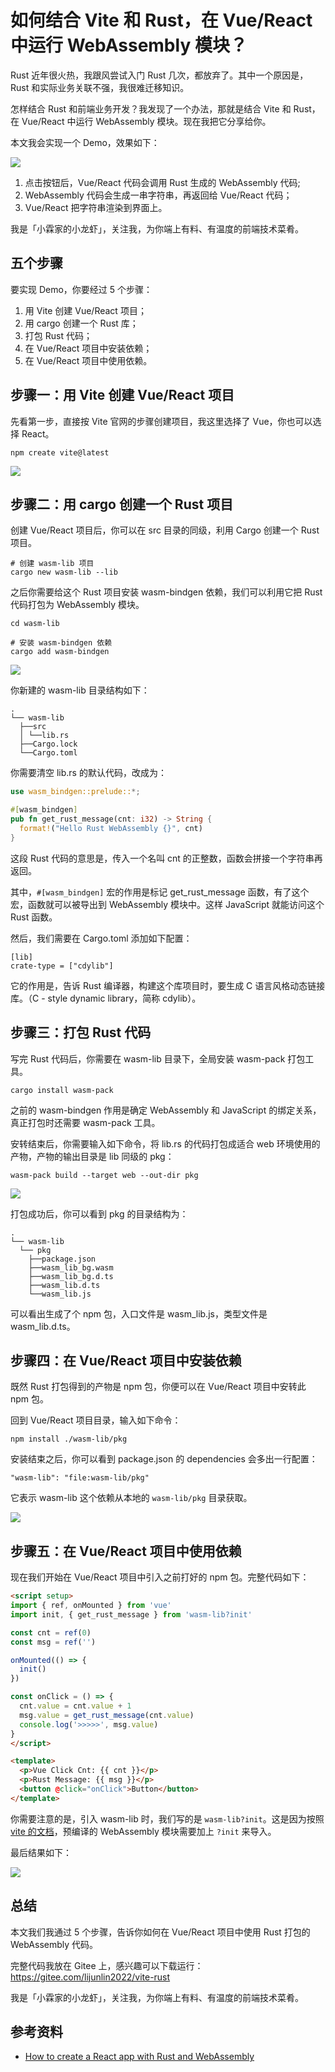 # 如何结合 Vite 和 Rust，在 Vue/React 中运行 WebAssembly 模块？

Rust 近年很火热，我跟风尝试入门 Rust 几次，都放弃了。其中一个原因是，Rust 和实际业务关联不强，我很难迁移知识。

怎样结合 Rust 和前端业务开发？我发现了一个办法，那就是结合 Vite 和 Rust，在 Vue/React 中运行 WebAssembly 模块。现在我把它分享给你。

本文我会实现一个 Demo，效果如下：

![](./img/demo.png)

1. 点击按钮后，Vue/React 代码会调用 Rust 生成的 WebAssembly 代码;
2. WebAssembly 代码会生成一串字符串，再返回给 Vue/React 代码；
3. Vue/React 把字符串渲染到界面上。

我是「小霖家的小龙虾」，关注我，为你端上有料、有温度的前端技术菜肴。

## 五个步骤

要实现 Demo，你要经过 5 个步骤：

1. 用 Vite 创建 Vue/React 项目；
2. 用 cargo 创建一个 Rust 库；
3. 打包 Rust 代码；
4. 在 Vue/React 项目中安装依赖；
5. 在 Vue/React 项目中使用依赖。

## 步骤一：用 Vite 创建 Vue/React 项目

先看第一步，直接按 Vite 官网的步骤创建项目，我这里选择了 Vue，你也可以选择 React。

```shell
npm create vite@latest
```

![](./img/vite.png)

## 步骤二：用 cargo 创建一个 Rust 项目

创建 Vue/React 项目后，你可以在 src 目录的同级，利用 Cargo 创建一个 Rust 项目。 

```shell
# 创建 wasm-lib 项目
cargo new wasm-lib --lib
```

之后你需要给这个 Rust 项目安装 wasm-bindgen 依赖，我们可以利用它把 Rust 代码打包为 WebAssembly 模块。

```shell
cd wasm-lib

# 安装 wasm-bindgen 依赖
cargo add wasm-bindgen
```

![](./img/cargo.png)

你新建的 wasm-lib 目录结构如下：

```
.
└── wasm-lib
  ├──src
  │ └──lib.rs
  ├──Cargo.lock
  └──Cargo.toml
```

你需要清空 lib.rs 的默认代码，改成为：

```rust
use wasm_bindgen::prelude::*;

#[wasm_bindgen]
pub fn get_rust_message(cnt: i32) -> String {
  format!("Hello Rust WebAssembly {}", cnt)
}
```

这段 Rust 代码的意思是，传入一个名叫 cnt 的正整数，函数会拼接一个字符串再返回。

其中，`#[wasm_bindgen]` 宏的作用是标记 get_rust_message 函数，有了这个宏，函数就可以被导出到 WebAssembly 模块中。这样 JavaScript 就能访问这个 Rust 函数。

然后，我们需要在 Cargo.toml 添加如下配置：

```
[lib]
crate-type = ["cdylib"]
```

它的作用是，告诉 Rust 编译器，构建这个库项目时，要生成 C 语言风格动态链接库。（C - style dynamic library，简称 cdylib）。

## 步骤三：打包 Rust 代码

写完 Rust 代码后，你需要在 wasm-lib 目录下，全局安装 wasm-pack 打包工具。

```shell
cargo install wasm-pack
```

之前的 wasm-bindgen 作用是确定 WebAssembly 和 JavaScript 的绑定关系，真正打包时还需要 wasm-pack 工具。

安转结束后，你需要输入如下命令，将 lib.rs 的代码打包成适合 web 环境使用的产物，产物的输出目录是 lib 同级的 pkg：

```shell
wasm-pack build --target web --out-dir pkg
```

![](./img/build.png)

打包成功后，你可以看到 pkg 的目录结构为：

```
.
└── wasm-lib
  └── pkg
    ├──package.json
    ├──wasm_lib_bg.wasm
    ├──wasm_lib_bg.d.ts
    ├──wasm_lib.d.ts
    └──wasm_lib.js
```

可以看出生成了个 npm 包，入口文件是 wasm_lib.js，类型文件是 wasm_lib.d.ts。

## 步骤四：在 Vue/React 项目中安装依赖

既然 Rust 打包得到的产物是 npm 包，你便可以在 Vue/React 项目中安转此 npm 包。

回到 Vue/React 项目目录，输入如下命令：

```shell
npm install ./wasm-lib/pkg
```

安装结束之后，你可以看到 package.json 的 dependencies 会多出一行配置：

```
"wasm-lib": "file:wasm-lib/pkg"
```

它表示 wasm-lib 这个依赖从本地的 `wasm-lib/pkg` 目录获取。

![](./img/package.png)

## 步骤五：在 Vue/React 项目中使用依赖

现在我们开始在 Vue/React 项目中引入之前打好的 npm 包。完整代码如下：

```html
<script setup>
import { ref, onMounted } from 'vue'
import init, { get_rust_message } from 'wasm-lib?init'

const cnt = ref(0)
const msg = ref('')

onMounted(() => {
  init()
})

const onClick = () => {
  cnt.value = cnt.value + 1
  msg.value = get_rust_message(cnt.value)
  console.log('>>>>>', msg.value)
}
</script>

<template>
  <p>Vue Click Cnt: {{ cnt }}</p>
  <p>Rust Message: {{ msg }}</p>
  <button @click="onClick">Button</button>
</template>
```

你需要注意的是，引入 wasm-lib 时，我们写的是 `wasm-lib?init`。这是因为按照 [vite 的文档](https://vitejs.cn/vite3-cn/guide/features.html#webassembly)，预编译的 WebAssembly 模块需要加上 `?init` 来导入。

最后结果如下：

![](./img/demo.png)

## 总结

本文我们我通过 5 个步骤，告诉你如何在 Vue/React 项目中使用 Rust 打包的 WebAssembly 代码。

完整代码我放在 Gitee 上，感兴趣可以下载运行：https://gitee.com/lijunlin2022/vite-rust

我是「小霖家的小龙虾」，关注我，为你端上有料、有温度的前端技术菜肴。

## 参考资料

- [How to create a React app with Rust and WebAssembly](https://www.tkat0.dev/posts/how-to-create-a-react-app-with-rust-and-wasm/)
